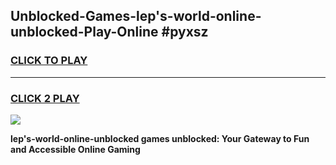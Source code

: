 
## Unblocked-Games-lep's-world-online-unblocked-Play-Online #pyxsz
<h3>
<a href="https://news.freeplayer.one?title=lep's-world-online-unblocked&ref=3">CLICK TO PLAY</a></h3>
<hr>

<h3>
<a href="https://news.freeplayer.one?title=lep's-world-online-unblocked&ref=3">CLICK 2 PLAY</a>
  
</h3>

<a href="https://news.freeplayer.one?title=lep's-world-online-unblocked&ref=3"><img src="https://clearcache.store/games.png"></a>


**lep's-world-online-unblocked games unblocked: Your Gateway to Fun and Accessible Online Gaming**
